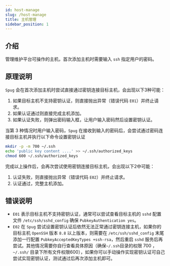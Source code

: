 ```yaml
---
id: host-manage
slug: /host-manage
title: 主机管理
sidebar_position: 1
---
```


## 介绍

管理维护平台可操作的主机，首次添加主机时需要输入 `ssh` 指定用户的密码。

## 原理说明

`Spug` 会在首次添加主机时尝试直接通过密钥连接目标主机，会出现以下3种可能：

1. 如果目标主机不支持密钥认证，则直接抛出异常（错误代码 `E01`）并终止请求。
2. 如果认证通过则直接完成主机添加。
3. 如果认证失败，则弹出密码输入框，让用户输入密码然后设置密钥认证。

当第 3 种情况时用户输入密码，`Spug` 在接收到输入的密码后，会尝试通过密码连接目标主机并执行以下命令设置密钥认证

```bash
mkdir -p -m 700 ~/.ssh
echo 'public key content ....' >> ~/.ssh/authorized_keys
chmod 600 ~/.ssh/authorized_keys
```

完成以上操作后，会再次尝试使用密钥连接目标主机，会出现以下2中可能：

1. 认证失败，则直接抛出异常（错误代码 `E02`）并终止请求。
2. 认证通过，完整主机添加。

## 错误说明

- `E01` 表示目标主机不支持密钥认证，通常可以尝试查看目标主机的 `sshd` 配置文件 `/etc/ssh/sshd_config` 确保 `PubkeyAuthentication yes`。
- `E02` 在 `Spug` 尝试设置密钥认证后依然无法正常通过密钥连接主机，如果你的目标主机 `OpenSSH` 版本 `8.8` 以上版本，则需要在 `/etc/ssh/sshd_config`
末尾添加一行配置 `PubkeyAcceptedKeyTypes +ssh-rsa`，然后重启 `sshd` 服务后再尝试。其他情况需要你自行查看具体原因（确保`~/.ssh`目录的权限 700 ，
`~/.ssh/` 目录下所有文件权限600），如果你可以手动操作实现密钥认证可自己尝试实现密钥认证，测试通过后再次添加主机即可。
